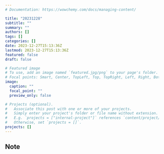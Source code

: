 ```yaml
---
# Documentation: https://wowchemy.com/docs/managing-content/

title: "20231228"
subtitle: ""
summary: ""
authors: []
tags: []
categories: []
date: 2023-12-27T15:13:36Z
lastmod: 2023-12-27T15:13:36Z
featured: false
draft: false

# Featured image
# To use, add an image named `featured.jpg/png` to your page's folder.
# Focal points: Smart, Center, TopLeft, Top, TopRight, Left, Right, BottomLeft, Bottom, BottomRight.
image:
  caption: ""
  focal_point: ""
  preview_only: false

# Projects (optional).
#   Associate this post with one or more of your projects.
#   Simply enter your project's folder or file name without extension.
#   E.g. `projects = ["internal-project"]` references `content/project/deep-learning/index.md`.
#   Otherwise, set `projects = []`.
projects: []
---
```


## Note

